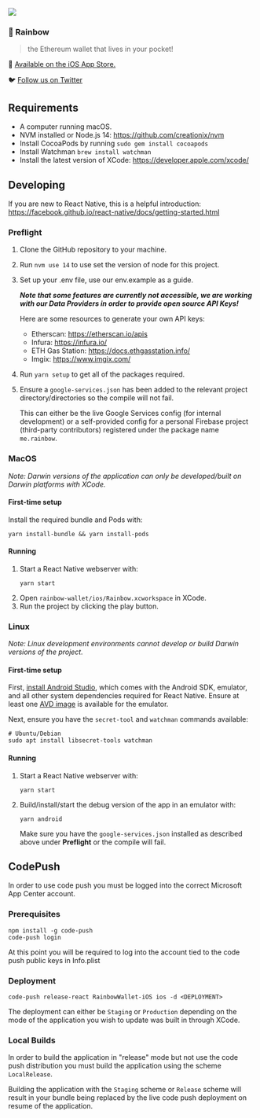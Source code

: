 ![](https://pbs.twimg.com/profile_banners/1103191459409420288/1573207178/1500x500)
### 🌈️ Rainbow
> the Ethereum wallet that lives in your pocket!

📲️ [Available on the iOS App Store.](https://apps.apple.com/us/app/rainbow-ethereum-wallet/id1457119021)

🐦️ [Follow us on Twitter](https://twitter.com/rainbowdotme)

## Requirements

* A computer running macOS.
* NVM installed or Node.js 14: https://github.com/creationix/nvm
* Install CocoaPods by running `sudo gem install cocoapods`
* Install Watchman `brew install watchman`
* Install the latest version of XCode: https://developer.apple.com/xcode/

## Developing
If you are new to React Native, this is a helpful introduction:
https://facebook.github.io/react-native/docs/getting-started.html

### Preflight
1. Clone the GitHub repository to your machine.

2. Run `nvm use 14` to use set the version of node for this project.

3. Set up your .env file, use our env.example as a guide.

    ___Note that some features are currently not accessible, we are working with our Data Providers in order to provide open source API Keys!___

    Here are some resources to generate your own API keys:

    * Etherscan: https://etherscan.io/apis
    * Infura: https://infura.io/
    * ETH Gas Station: https://docs.ethgasstation.info/
    * Imgix: https://www.imgix.com/

4. Run `yarn setup` to get all of the packages required.

5. Ensure a `google-services.json` has been added to the relevant project
   directory/directories so the compile will not fail.
   
   This can either be the live Google Services config (for internal development)
   or a self-provided config for a personal Firebase project (third-party
   contributors) registered under the package name `me.rainbow`.

### MacOS
*Note: Darwin versions of the application can only be developed/built on Darwin
platforms with XCode.*

#### First-time setup
Install the required bundle and Pods with:

```shell
yarn install-bundle && yarn install-pods
```

#### Running
1. Start a React Native webserver with:
    ```shell
    yarn start
    ```
2. Open `rainbow-wallet/ios/Rainbow.xcworkspace` in XCode.
3. Run the project by clicking the play button.

### Linux
*Note: Linux development environments cannot develop or build Darwin versions of the
project.*

#### First-time setup

First, [install Android
Studio](https://developer.android.com/studio/install#linux), which comes with
the Android SDK, emulator, and all other system dependencies required for React
Native. Ensure at least one [AVD
image](https://developer.android.com/studio/run/managing-avds) is available for
the emulator.

Next, ensure you have the `secret-tool` and `watchman` commands available:

```shell
# Ubuntu/Debian
sudo apt install libsecret-tools watchman
```

#### Running
1. Start a React Native webserver with:
    ```shell
    yarn start
    ```
2. Build/install/start the debug version of the app in an emulator with:
    ```shell
    yarn android
    ```
    Make sure you have the `google-services.json` installed  as described above
    under **Preflight** or the compile will fail.

## CodePush

In order to use code push you must be logged into the correct Microsoft App Center account.

### Prerequisites
```
npm install -g code-push
code-push login
```

At this point you will be required to log into the account tied to the code push public keys in Info.plist

### Deployment
```
code-push release-react RainbowWallet-iOS ios -d <DEPLOYMENT>
```

The deployment can either be `Staging` or `Production` depending on the mode of the application you wish to update was built in through XCode.

### Local Builds

In order to build the application in "release" mode but not use the code push distribution you must build the application using the scheme `LocalRelease`.

Building the application with the `Staging` scheme or `Release` scheme will result in your bundle being replaced by the live code push deployment on resume of the application.

